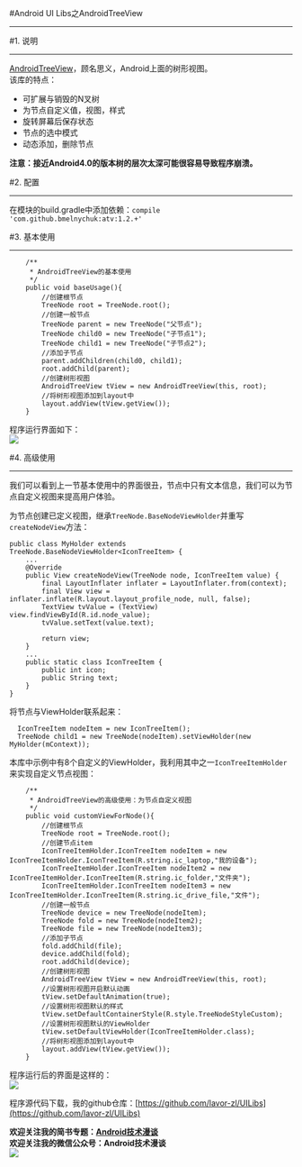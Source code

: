 #Android UI Libs之AndroidTreeView   
***  
#1. 说明  
***  
[AndroidTreeView](https://github.com/bmelnychuk/AndroidTreeView)，顾名思义，Android上面的树形视图。  
该库的特点：  
- 可扩展与销毁的N叉树  
- 为节点自定义值，视图，样式  
- 旋转屏幕后保存状态  
- 节点的选中模式  
- 动态添加，删除节点  

**注意：接近Android4.0的版本树的层次太深可能很容易导致程序崩溃。**  

#2. 配置  
***  
在模块的build.gradle中添加依赖：`compile 'com.github.bmelnychuk:atv:1.2.+'`  

#3. 基本使用  
***  
```  
    /**
     * AndroidTreeView的基本使用
     */
    public void baseUsage(){
        //创建根节点
        TreeNode root = TreeNode.root();
        //创建一般节点
        TreeNode parent = new TreeNode("父节点");
        TreeNode child0 = new TreeNode("子节点1");
        TreeNode child1 = new TreeNode("子节点2");
        //添加子节点
        parent.addChildren(child0, child1);
        root.addChild(parent);
        //创建树形视图
        AndroidTreeView tView = new AndroidTreeView(this, root);
        //将树形视图添加到layout中
        layout.addView(tView.getView());
    }  
``` 

程序运行界面如下：  
![](http://i.imgur.com/EqE6odN.gif)  

#4. 高级使用  
***  
我们可以看到上一节基本使用中的界面很丑，节点中只有文本信息，我们可以为节点自定义视图来提高用户体验。  

为节点创建已定义视图，继承`TreeNode.BaseNodeViewHolder`并重写`createNodeView`方法：  
```
public class MyHolder extends TreeNode.BaseNodeViewHolder<IconTreeItem> {
    ...
    @Override
    public View createNodeView(TreeNode node, IconTreeItem value) {
        final LayoutInflater inflater = LayoutInflater.from(context);
        final View view = inflater.inflate(R.layout.layout_profile_node, null, false);
        TextView tvValue = (TextView) view.findViewById(R.id.node_value);
        tvValue.setText(value.text);

        return view;
    }
    ...
    public static class IconTreeItem {
        public int icon;
        public String text;
    }
}
```  
将节点与ViewHolder联系起来：  
```  
  IconTreeItem nodeItem = new IconTreeItem();
  TreeNode child1 = new TreeNode(nodeItem).setViewHolder(new MyHolder(mContext));  
```  


本库中示例中有8个自定义的ViewHolder，我利用其中之一`IconTreeItemHolder`来实现自定义节点视图：  
```  
    /**
     * AndroidTreeView的高级使用：为节点自定义视图
     */
    public void customViewForNode(){
        //创建根节点
        TreeNode root = TreeNode.root();
        //创建节点item
        IconTreeItemHolder.IconTreeItem nodeItem = new IconTreeItemHolder.IconTreeItem(R.string.ic_laptop,"我的设备");
        IconTreeItemHolder.IconTreeItem nodeItem2 = new IconTreeItemHolder.IconTreeItem(R.string.ic_folder,"文件夹");
        IconTreeItemHolder.IconTreeItem nodeItem3 = new IconTreeItemHolder.IconTreeItem(R.string.ic_drive_file,"文件");
        //创建一般节点
        TreeNode device = new TreeNode(nodeItem);
        TreeNode fold = new TreeNode(nodeItem2);
        TreeNode file = new TreeNode(nodeItem3);
        //添加子节点
        fold.addChild(file);
        device.addChild(fold);
        root.addChild(device);
        //创建树形视图
        AndroidTreeView tView = new AndroidTreeView(this, root);
        //设置树形视图开启默认动画
        tView.setDefaultAnimation(true);
        //设置树形视图默认的样式
        tView.setDefaultContainerStyle(R.style.TreeNodeStyleCustom);
        //设置树形视图默认的ViewHolder
        tView.setDefaultViewHolder(IconTreeItemHolder.class);
        //将树形视图添加到layout中
        layout.addView(tView.getView());
    }  
```  
程序运行后的界面是这样的：  
![](http://i.imgur.com/UEq4UaT.gif)  

程序源代码下载，我的github仓库：[https://github.com/lavor-zl/UILibs](https://github.com/lavor-zl/UILibs) 


**欢迎关注我的简书专题：[Android技术漫谈](http://www.jianshu.com/collection/4833a48d1cb2)**   
**欢迎关注我的微信公众号：Android技术漫谈**  
![](http://i.imgur.com/u75x3BP.jpg)


 
